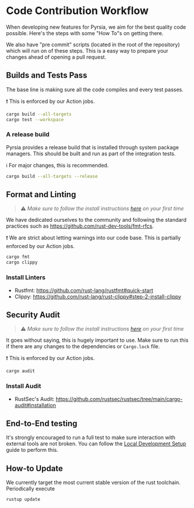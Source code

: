 # Code Contribution Workflow

When developing new features for Pyrsia, we aim for the best quality code possible. Here's the steps with some "How To"s on getting there.

We also have "pre commit" scripts (located in the root of the repository) which will run on of these steps.
This is a easy way to prepare your changes ahead of opening a pull request.

## Builds and Tests Pass

The base line is making sure all the code compiles and every test passes.

❗ This is enforced by our Action jobs.

```sh
cargo build --all-targets
cargo test --workspace
```

### A release build

Pyrsia provides a release build that is installed through system package managers. This should be built and run as part of the integration tests.

ℹ️ For major changes, this is recommended.

```sh
cargo build --all-targets --release
```

## Format and Linting

> ⚠️ _Make sure to follow the install instructions [here](#install-linters) on your first time_

We have dedicated ourselves to the community and following the standard practices such as <https://github.com/rust-dev-tools/fmt-rfcs>.

❗ We are strict about letting warnings into our code base. This is partially enforced by our Action jobs.

```sh
cargo fmt
cargo clippy
```

### Install Linters

- Rustfmt: <https://github.com/rust-lang/rustfmt#quick-start>
- Clippy: <https://github.com/rust-lang/rust-clippy#step-2-install-clippy>

## Security Audit

> ⚠️ _Make sure to follow the install instructions [here](#install-audit) on your first time_

It goes without saying, this is hugely important to use. Make sure to run this if there are any changes to the dependencies or `Cargo.lock` file.

❗ This is enforced by our Action jobs.

```sh
cargo audit
```

### Install Audit

- RustSec's Audit: <https://github.com/rustsec/rustsec/tree/main/cargo-audit#installation>

## End-to-End testing

It's strongly encouraged to run a full test to make sure interaction with external tools are not broken.
You can follow the [Local Development Setup](local_dev_setup.md) guide to perform this.

## How-to Update

We currently target the most current stable version of the rust toolchain. Periodically execute

```sh
rustup update
```
